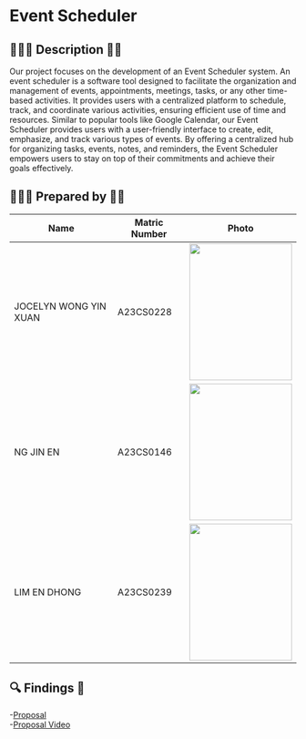 # Event Scheduler

## 💁🏻‍♀️ Description 💁🏻
Our project focuses on the development of an Event Scheduler system. An event scheduler is a software tool designed to facilitate the organization and management of events, appointments, meetings, tasks, or any other time-based activities. It provides users with a centralized platform to schedule, track, and coordinate various activities, ensuring efficient use of time and resources. Similar to popular tools like Google Calendar, our Event Scheduler provides users with a user-friendly interface to create, edit, emphasize, and track various types of events. By offering a centralized hub for organizing tasks, events, notes, and reminders, the Event Scheduler empowers users to stay on top of their commitments and achieve their goals effectively.


## 👩🏻‍💻 Prepared by ✍🏻

| Name                                     | Matric Number | Photo |
|------------------------------------------|---------------|-------|
| JOCELYN WONG YIN XUAN  | A23CS0228     | <image src = "Images/Jocelyn.jpg" width="180" height="240">|
| NG JIN EN      | A23CS0146     | <image src = "Images/JinEn.jpeg" width="180" height="240">|
| LIM EN DHONG                 | A23CS0239    |<image src = "Images/" width="180" height="240"> |


## 🔍 Findings 🔎
-[Proposal](https://github.com/jjn7702/SECJ1023-PT2/tree/main/Submission/sec04_23242/Group%2010/Proposal) <br>
-[Proposal Video](https://www.youtube.com/watch?v=563sLJ65-1s&ab_channel=NGJINENA23CS0146)

